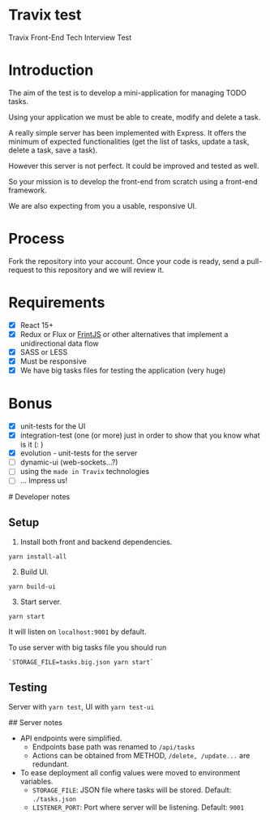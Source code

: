 # Travix test

Travix Front-End Tech Interview Test

# Introduction

The aim of the test is to develop a mini-application for managing TODO tasks.

Using your application we must be able to create, modify and delete a task.

A really simple server has been implemented with Express. It offers the minimum of expected functionalities (get the list of tasks, update a task, delete a task, save a task).

However this server is not perfect. It could be improved and tested as well.

So your mission is to develop the front-end from scratch using a front-end framework.

We are also expecting from you a usable, responsive UI.

# Process

Fork the repository into your account. Once your code is ready, send a pull-request to this repository and we will review it.

# Requirements

* [x] React 15+
* [x] Redux or Flux or [FrintJS](https://frint.js.org) or other alternatives that implement a unidirectional data flow
* [x] SASS or LESS
* [x] Must be responsive
* [x] We have big tasks files for testing the application (very huge)

# Bonus

* [x] unit-tests for the UI
* [x] integration-test (one (or more) just in order to show that you know what is it (: )
* [x] evolution - unit-tests for the server
* [ ] dynamic-ui (web-sockets...?)
* [ ] using the `made in Travix` technologies
* [ ] ... Impress us!

# Developer notes

## Setup

1. Install both front and backend dependencies.

`yarn install-all`

2. Build UI.

`yarn build-ui`

3. Start server.

`yarn start`

It will listen on `localhost:9001` by default.

To use server with big tasks file you should run

    `STORAGE_FILE=tasks.big.json yarn start`

## Testing

Server with `yarn test`, UI with `yarn test-ui`

## Server notes

* API endpoints were simplified.
  * Endpoints base path was renamed to `/api/tasks`
  * Actions can be obtained from METHOD, `/delete, /update...` are redundant.
* To ease deployment all config values were moved to environment variables.
  * `STORAGE_FILE`: JSON file where tasks will be stored. Default: `./tasks.json`
  * `LISTENER_PORT`: Port where server will be listening. Default: `9001`

